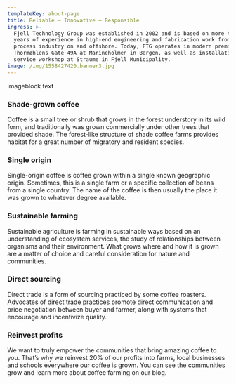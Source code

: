 ```yaml
---
templateKey: about-page
title: Reliable – Innovative – Responsible
ingress: >-
  Fjell Technology Group was established in 2002 and is based on more than 40
  years of experience in high-end engineering and fabrication work from the
  process industry on and offshore. Today, FTG operates in modern premises at
  Thormøhlens Gate 49A at Marineholmen in Bergen, as well as installation and
  service workshop at Straume in Fjell Municipality.
image: /img/1558427420.banner3.jpg
---
```

imageblock text

### Shade-grown coffee

Coffee is a small tree or shrub that grows in the forest understory in its wild form, and traditionally was grown commercially under other trees that provided shade. The forest-like structure of shade coffee farms provides habitat for a great number of migratory and resident species.

### Single origin

Single-origin coffee is coffee grown within a single known geographic origin. Sometimes, this is a single farm or a specific collection of beans from a single country. The name of the coffee is then usually the place it was grown to whatever degree available.

### Sustainable farming

Sustainable agriculture is farming in sustainable ways based on an understanding of ecosystem services, the study of relationships between organisms and their environment. What grows where and how it is grown are a matter of choice and careful consideration for nature and communities.

### Direct sourcing

Direct trade is a form of sourcing practiced by some coffee roasters. Advocates of direct trade practices promote direct communication and price negotiation between buyer and farmer, along with systems that encourage and incentivize quality.

### Reinvest profits

We want to truly empower the communities that bring amazing coffee to you. That’s why we reinvest 20% of our profits into farms, local businesses and schools everywhere our coffee is grown. You can see the communities grow and learn more about coffee farming on our blog.
